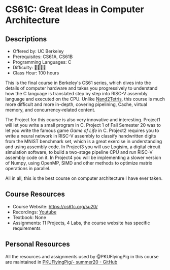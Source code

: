 # CS61C: Great Ideas in Computer Architecture

## Descriptions

- Offered by: UC Berkeley
- Prerequisites: CS61A, CS61B
- Programming Languages: C
- Difficulty: 🌟🌟🌟🌟
- Class Hour: 100 hours

This is the final course in Berkeley's CS61 series, which dives into the details of computer hardware and takes you progressively to understand how the C language is translated step by step into RISC-V assembly language and executed on the CPU. Unlike [Nand2Tetris](https://github.com/PKUFlyingPig/cs-self-learning/blob/master/docs/%E4%BD%93%E7%B3%BB%E7%BB%93%E6%9E%84/N2T.md), this course is much more difficult and more in-depth, covering pipelining, Cache, virtual memory, and concurrency-related content.

The Project for this course is also very innovative and interesting. Project1 will let you write a small program in C. Project 1 of Fall Semester 20 was to let you write the famous game *Game of Life* in C. Project2 requires you to write a neural network in RISC-V assembly to classify handwritten digits from the MNIST benchmark set, which is a great exercise in understanding and using assembly code. In Project3 you will use Logisim, a digital circuit simulation software, to build a two-stage pipeline CPU and run RISC-V assembly code on it. In Project4 you will be implementing a slower version of Numpy, using OpenMP, SIMD and other methods to optimize matrix operations in parallel.

All in all, this is the best course on computer architecture I have ever taken.

## Course Resources

- Course Website: <https://cs61c.org/su20/>
- Recordings: [Youtube](https://www.youtube.com/playlist?list=PLDoI-XvXO0aqgoMQvogzmf7CKiSMSUS3M)
- Textbook: None
- Assignments: 11 Projects, 4 Labs, the course website has specific requirements

## Personal Resources

All the resources and assignments used by @PKUFlyingPig in this course are maintained in [PKUFlyingPig/- summer20 - GitHub](https://github.com/PKUFlyingPig/CS61C-summer20)
